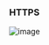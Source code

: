 ### HTTPS

![image](https://github.com/user-attachments/assets/2eb30b8e-2cb7-4616-add1-8aadafb73fed)
